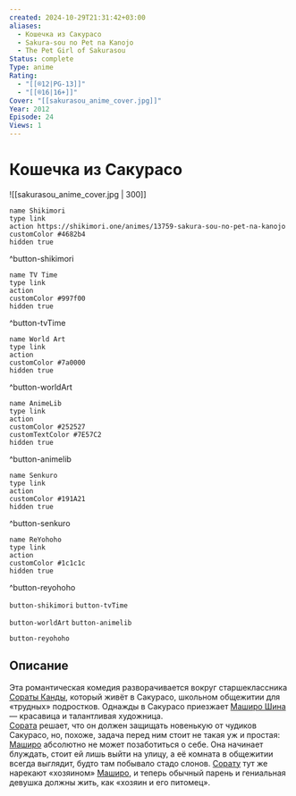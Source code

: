 ```yaml
---
created: 2024-10-29T21:31:42+03:00
aliases:
  - Кошечка из Сакурасо
  - Sakura-sou no Pet na Kanojo
  - The Pet Girl of Sakurasou
Status: complete
Type: anime
Rating:
  - "[[®️12|PG-13]]"
  - "[[®️16|16+]]"
Cover: "[[sakurasou_anime_cover.jpg]]"
Year: 2012
Episode: 24
Views: 1
---
```


# Кошечка из Сакурасо

![[sakurasou_anime_cover.jpg | 300]]

```button
name Shikimori
type link
action https://shikimori.one/animes/13759-sakura-sou-no-pet-na-kanojo
customColor #4682b4
hidden true
```
^button-shikimori

```button
name TV Time
type link
action 
customColor #997f00
hidden true
```
^button-tvTime

```button
name World Art
type link
action 
customColor #7a0000
hidden true
```
^button-worldArt

```button
name AnimeLib
type link
action 
customColor #252527
customTextColor #7E57C2
hidden true
```
^button-animelib

```button
name Senkuro
type link
action 
customColor #191A21
hidden true
```
^button-senkuro

```button
name ReYohoho
type link
action 
customColor #1c1c1c
hidden true
```
^button-reyohoho



`button-shikimori` `button-tvTime`

`button-worldArt` `button-animelib`

`button-reyohoho`

## Описание

Эта романтическая комедия разворачивается вокруг старшеклассника [Сораты Канды](https://shikimori.one/characters/64169-sorata-kanda), который живёт в Сакурасо, школьном общежитии для «трудных» подростков. Однажды в Сакурасо приезжает [Маширо Шина](https://shikimori.one/characters/61371-mashiro-shiina) — красавица и талантливая художница.  
[Сората](https://shikimori.one/characters/64169-sorata-kanda) решает, что он должен защищать новенькую от чудиков Сакурасо, но, похоже, задача перед ним стоит не такая уж и простая: [Маширо](https://shikimori.one/characters/61371-mashiro-shiina) абсолютно не может позаботиться о себе. Она начинает блуждать, стоит ей лишь выйти на улицу, а её комната в общежитии всегда выглядит, будто там побывало стадо слонов. [Сорату](https://shikimori.one/characters/64169-sorata-kanda) тут же нарекают «хозяином» [Маширо](https://shikimori.one/characters/61371-mashiro-shiina), и теперь обычный парень и гениальная девушка должны жить, как «хозяин и его питомец».
